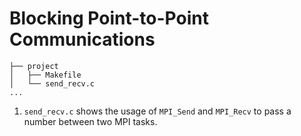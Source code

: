 # Blocking Point-to-Point Communications

```
├── project
│   ├── Makefile
│   └── send_recv.c
...
```

1. `send_recv.c` shows the usage of `MPI_Send` and `MPI_Recv` to pass a number
   between two MPI tasks.
